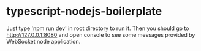 # typescript-nodejs-boilerplate
Just type 'npm run dev' in root directory to run it.
Then you should go to http://127.0.0.1:8080 and open console to see some messages provided by WebSocket node application.
